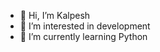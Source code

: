 - 👋 Hi, I’m Kalpesh
- 👀 I’m interested in development
- 🌱 I’m currently learning Python

<!---
Kaps356/Kaps356 is a ✨ special ✨ repository because its `README.md` (this file) appears on your GitHub profile.
You can click the Preview link to take a look at your changes.
--->
